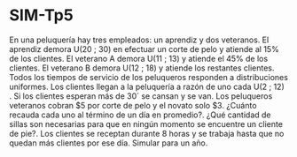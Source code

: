 # SIM-Tp5
En una peluquería hay tres empleados: un aprendiz y dos veteranos. El aprendiz demora U(20 ; 30) en efectuar un corte de pelo y atiende al 15% de los clientes. El veterano A demora U(11 ; 13) y atiende el 45% de los clientes. El veterano B demora U(12 ; 18) y atiende los restantes clientes. Todos los tiempos de servicio de los peluqueros responden a distribuciones uniformes. 
Los clientes llegan a la peluquería a razón de uno cada U(2 ; 12) . Si los clientes esperan más de 30´ se cansan y se van. 
Los peluqueros veteranos cobran $5 por corte de pelo y el novato solo $3. 
¿Cuánto recauda cada uno al término de un día en promedio?. 
¿Qué cantidad de sillas son necesarias para que en ningún momento se encuentre un cliente de pie?. 
Los clientes se receptan durante 8 horas y se trabaja hasta que no quedan más clientes por ese día. Simular para un año.
